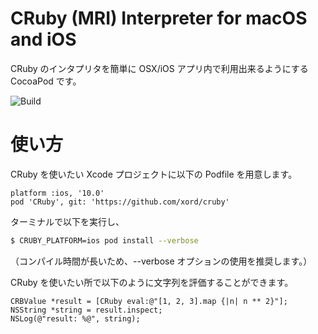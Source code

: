 # CRuby (MRI) Interpreter for macOS and iOS

CRuby のインタプリタを簡単に OSX/iOS アプリ内で利用出来るようにする
CocoaPod です。

![Build](https://github.com/xord/cruby/workflows/Build/badge.svg)

# 使い方

CRuby を使いたい Xcode プロジェクトに以下の Podfile を用意します。

```
platform :ios, '10.0'
pod 'CRuby', git: 'https://github.com/xord/cruby'
```

ターミナルで以下を実行し、

```sh
$ CRUBY_PLATFORM=ios pod install --verbose
```
（コンパイル時間が長いため、--verbose オプションの使用を推奨します。）

CRuby を使いたい所で以下のように文字列を評価することができます。

```objc
CRBValue *result = [CRuby eval:@"[1, 2, 3].map {|n| n ** 2}"];
NSString *string = result.inspect;
NSLog(@"result: %@", string);
```
